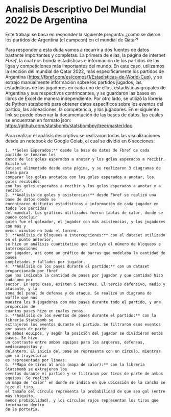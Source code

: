 # Analisis Descriptivo Del Mundial 2022 De Argentina

Este trabajo se basa en responder la siguiente pregunta: ¿cómo se dieron los 
partidos de Argentina (el campeón) en el mundial de Qatar?

Para responder a esta duda vamos a recurrir a dos fuentes de datos bastante 
importantes y completas. La primera de ellas, la página de internet *Fbref*, la cual nos 
brinda estadísticas e información de los partidos de las ligas y competiciones más 
importantes del mundo. En este caso, utilizamos la sección del mundial de Qatar 
2022, más específicamente los partidos de Argentina 
(https://fbref.com/es/comps/1/Estadisticas-de-World-Cup), y se extrajo manualmente 
información sobre los partidos jugados, las estadísticas de los jugadores en cada uno 
de ellos, estadísticas grupales de Argentina y sus respectivos contrincantes, y se 
guardaron las bases en libros de Excel de manera independiente. 
Por otro lado, se utilizó la librería de Python statsbomb para obtener datos 
específicos sobre los eventos del partido, las alineaciones, la competencia, y los 
jugadores. En el siguiente link se puede observar la documentación de las bases de 
datos, las cuales se encuentran en formato json: 
https://github.com/statsbomb/statsbombpy/tree/master/doc.

Para realizar el análisis descriptivo se realizaron todas las visualizaciones desde un notebook de Google Colab, el cual 
se dividió en 6 secciones: 

    1. **Goles Esperados:** desde la base de datos de Fbref de cada partido se tomaron los 
    datos de los goles esperados a anotar y los goles esperados a recibir. Existe un 
    dataset alimentado desde esta página, y se realizaron 3 diagramas de línea para 
    comparar los goles anotados con los goles esperados a anotar, los goles recibidos 
    con los goles esperados a recibir y los goles esperados a anotar y a recibir.
    2. **Análisis de goles y asistencias:** desde Fbref se realizó una base de datos donde se 
    encontraron distintas estadísticas e información de cada jugador en todos los partidos 
    del mundial. Los gráficos utilizados fueron tablas de calor, donde se puede concluir 
    quien fue el goleador, el jugador con más asistencias, y los jugadores con más y 
    menos minutos en todo el torneo.
    3. **Análisis de bloqueos e intercepciones:** con el dataset utilizado en el punto anterior, 
    se hizo un análisis cuantitativo que incluye el número de bloqueos e intercepciones 
    por jugador, así como un gráfico de barras que modelaba la cantidad de pases 
    completados y fallados por jugador. 
    4. **Análisis de los pases durante el partido:** con un dataset proporcionado por fbref 
    que nos indicaba la cantidad de pases por jugador y que cantidad hizo cada uno por 
    sector. En este caso, existen 5 sectores. El tercio defensivo, medio y atacante, y la 
    zona del penal de defensa y de ataque. Se realizó un diagrama de waffle que nos 
    muestra los 9 jugadores con más pases durante todo el partido, y una proporción de 
    cuantos pases hizo en cuales zonas. 
    5. **Análisis de los eventos de pases durante el partido:** con la librería Statsbomb se 
    extrajeron los eventos durante el partido. Se filtraron esos eventos por pases de parte 
    de ambos equipos, y según la posición del jugador se dividieron estos pases. Se hizo 
    un contraste entre ambos equipos para los arqueros, defensas, mediocampistas y 
    delantero. El inicio del pase se representa con un círculo, mientras que su trayectoria 
    es representada por líneas. 
    6. **Mapa de tiros al arco (mapa de calor):** con la librería Statsbomb se extrajeron los 
    eventos durante el partido y se filtraron por tiros de parte de ambos equipos. Se realizó 
    un mapa de ‘calor’ en donde se indica en qué ubicación de la cancha se hizo el tiro, 
    el tamaño del círculo representa la probabilidad de que sea gol (entre más chiquito, 
    menos probabilidad), y los círculos rojos representan los tiros que terminaron dentro 
    de la portería.
